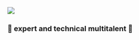 ![](https://komarev.com/ghpvc/?username=tassilogroeper&color=red&style=flat-square)
### 💪 expert and technical multitalent 🧠

<!--
**tassilogroeper/tassilogroeper** is a ✨ _special_ ✨ repository because its `README.md` (this file) appears on your GitHub profile.

Here are some ideas to get you started:

- 🔭 I’m currently working on ...
- 🌱 I’m currently learning ...
- 👯 I’m looking to collaborate on ...
- 🤔 I’m looking for help with ...
- 💬 Ask me about ...
- 📫 How to reach me: ...
- 😄 Pronouns: ...
- ⚡ Fun fact: ...
-->
